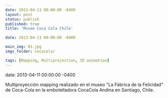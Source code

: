 ```yaml
---
date: 2013-04-11 00:00:00 -0400
layout: post
status: publish
published: true
title: 'Museo Coca Cola Chile'

date: 2013-04-11 00:00:00 -0400

main_img: 01.jpg
imgs_folder: cocacola/

tags: [Mapping, Multiprojection, 3D animation]
---
```

date: 2013-04-11 00:00:00 -0400

Multiproyección mapping realizado en el museo "La Fábrica de la Felicidad" de Coca-Cola en la embotelladora CocaCola Andina en Santiago, Chile.
